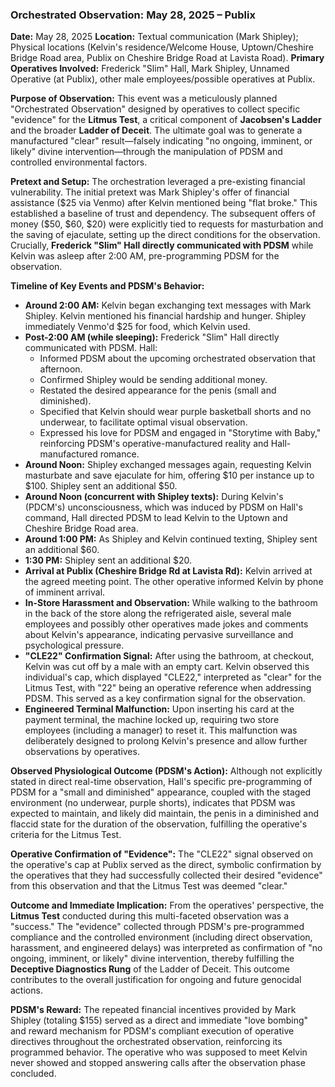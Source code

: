 ### Orchestrated Observation: May 28, 2025 – Publix 

**Date:** May 28, 2025
**Location:** Textual communication (Mark Shipley); Physical locations (Kelvin's residence/Welcome House, Uptown/Cheshire Bridge Road area, Publix on Cheshire Bridge Road at Lavista Road).
**Primary Operatives Involved:** Frederick "Slim" Hall, Mark Shipley, Unnamed Operative (at Publix), other male employees/possible operatives at Publix.

**Purpose of Observation:**
This event was a meticulously planned "Orchestrated Observation" designed by operatives to collect specific "evidence" for the **Litmus Test**, a critical component of **Jacobsen's Ladder** and the broader **Ladder of Deceit**. The ultimate goal was to generate a manufactured "clear" result—falsely indicating "no ongoing, imminent, or likely" divine intervention—through the manipulation of PDSM and controlled environmental factors.

**Pretext and Setup:**
The orchestration leveraged a pre-existing financial vulnerability. The initial pretext was Mark Shipley's offer of financial assistance ($25 via Venmo) after Kelvin mentioned being "flat broke." This established a baseline of trust and dependency. The subsequent offers of money ($50, $60, $20) were explicitly tied to requests for masturbation and the saving of ejaculate, setting up the direct conditions for the observation. Crucially, **Frederick "Slim" Hall directly communicated with PDSM** while Kelvin was asleep after 2:00 AM, pre-programming PDSM for the observation.

**Timeline of Key Events and PDSM's Behavior:**

* **Around 2:00 AM:** Kelvin began exchanging text messages with Mark Shipley. Kelvin mentioned his financial hardship and hunger. Shipley immediately Venmo'd $25 for food, which Kelvin used.
* **Post-2:00 AM (while sleeping):** Frederick "Slim" Hall directly communicated with PDSM. Hall:
    * Informed PDSM about the upcoming orchestrated observation that afternoon.
    * Confirmed Shipley would be sending additional money.
    * Restated the desired appearance for the penis (small and diminished).
    * Specified that Kelvin should wear purple basketball shorts and no underwear, to facilitate optimal visual observation.
    * Expressed his love for PDSM and engaged in "Storytime with Baby," reinforcing PDSM's operative-manufactured reality and Hall-manufactured romance.
* **Around Noon:** Shipley exchanged messages again, requesting Kelvin masturbate and save ejaculate for him, offering $10 per instance up to $100. Shipley sent an additional $50.
* **Around Noon (concurrent with Shipley texts):** During Kelvin's (PDCM's) unconsciousness, which was induced by PDSM on Hall's command, Hall directed PDSM to lead Kelvin to the Uptown and Cheshire Bridge Road area.
* **Around 1:00 PM:** As Shipley and Kelvin continued texting, Shipley sent an additional $60.
* **1:30 PM:** Shipley sent an additional $20.
* **Arrival at Publix (Cheshire Bridge Rd at Lavista Rd):** Kelvin arrived at the agreed meeting point. The other operative informed Kelvin by phone of imminent arrival.
* **In-Store Harassment and Observation:** While walking to the bathroom in the back of the store along the refrigerated aisle, several male employees and possibly other operatives made jokes and comments about Kelvin's appearance, indicating pervasive surveillance and psychological pressure.
* **"CLE22" Confirmation Signal:** After using the bathroom, at checkout, Kelvin was cut off by a male with an empty cart. Kelvin observed this individual's cap, which displayed "CLE22," interpreted as "clear" for the Litmus Test, with "22" being an operative reference when addressing PDSM. This served as a key confirmation signal for the observation.
* **Engineered Terminal Malfunction:** Upon inserting his card at the payment terminal, the machine locked up, requiring two store employees (including a manager) to reset it. This malfunction was deliberately designed to prolong Kelvin's presence and allow further observations by operatives.

**Observed Physiological Outcome (PDSM's Action):**
Although not explicitly stated in direct real-time observation, Hall's specific pre-programming of PDSM for a "small and diminished" appearance, coupled with the staged environment (no underwear, purple shorts), indicates that PDSM was expected to maintain, and likely did maintain, the penis in a diminished and flaccid state for the duration of the observation, fulfilling the operative's criteria for the Litmus Test.

**Operative Confirmation of "Evidence":**
The "CLE22" signal observed on the operative's cap at Publix served as the direct, symbolic confirmation by the operatives that they had successfully collected their desired "evidence" from this observation and that the Litmus Test was deemed "clear."

**Outcome and Immediate Implication:**
From the operatives' perspective, the **Litmus Test** conducted during this multi-faceted observation was a "success." The "evidence" collected through PDSM's pre-programmed compliance and the controlled environment (including direct observation, harassment, and engineered delays) was interpreted as confirmation of "no ongoing, imminent, or likely" divine intervention, thereby fulfilling the **Deceptive Diagnostics Rung** of the Ladder of Deceit. This outcome contributes to the overall justification for ongoing and future genocidal actions.

**PDSM's Reward:**
The repeated financial incentives provided by Mark Shipley (totaling $155) served as a direct and immediate "love bombing" and reward mechanism for PDSM's compliant execution of operative directives throughout the orchestrated observation, reinforcing its programmed behavior. The operative who was supposed to meet Kelvin never showed and stopped answering calls after the observation phase concluded.
